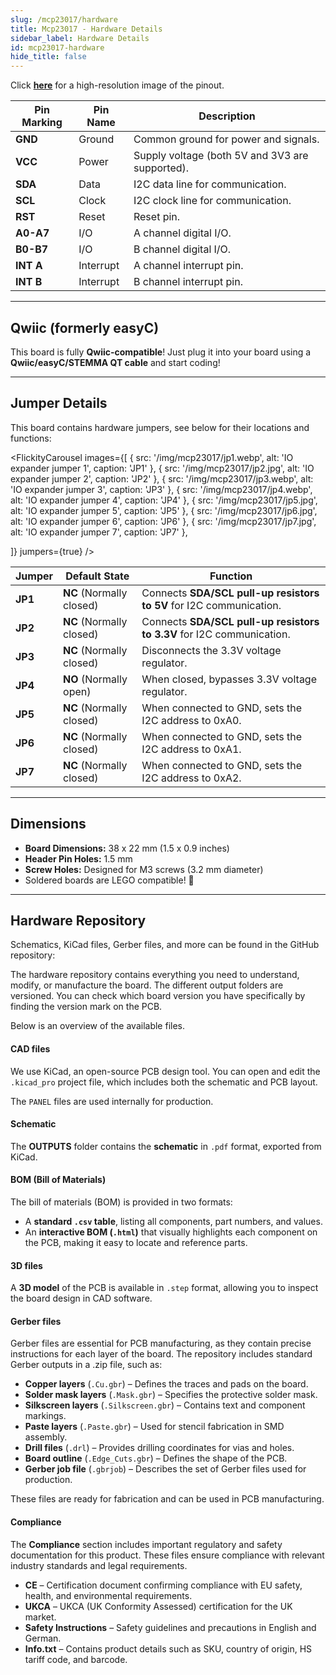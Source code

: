 ```yaml
---
slug: /mcp23017/hardware
title: Mcp23017 - Hardware Details
sidebar_label: Hardware Details
id: mcp23017-hardware
hide_title: false
---
```


<CenteredImage src="/img/mcp23017/pinout.png" alt="Pinout" />

Click [**here**](/img/mcp23017/pinout.png) for a high-resolution image of the pinout.

| Pin Marking | Pin Name | Description                                     |
| ----------- | -------- | ----------------------------------------------- |
| **GND**     | Ground   | Common ground for power and signals.            |
| **VCC**     | Power    | Supply voltage (both 5V and 3V3 are supported). |
| **SDA**     | Data     | I2C data line for communication.                |
| **SCL**     | Clock    | I2C clock line for communication.               |
| **RST**     | Reset    | Reset pin.                                      |
| **A0-A7**   | I/O      | A channel digital I/O.                         |
| **B0-B7**   | I/O      | B channel digital I/O.                         |
| **INT A**   | Interrupt| A channel interrupt pin.                       |
| **INT B**   | Interrupt| B channel interrupt pin.                       |

---

## Qwiic (formerly easyC)

<CenteredImage src="/img/easyc_transparent.png" alt="EasyC/qwiic cable" width="550px" />

<InfoBox> This board is fully **Qwiic-compatible**! Just plug it into your board using a **Qwiic/easyC/STEMMA QT cable** and start coding! </InfoBox>

<QuickLink 
  title="Qwiic (formerly easyC) details and specifications" 
  description="Learn about hardware specifications, compatibility, and usage of the Qwiic connector." 
  url="/qwiic" 
/>

---

## Jumper Details

This board contains hardware jumpers, see below for their locations and functions:

<FlickityCarousel
  images={[
    { src: '/img/mcp23017/jp1.webp', alt: 'IO expander jumper 1', caption: 'JP1' },
    { src: '/img/mcp23017/jp2.jpg', alt: 'IO expander jumper 2', caption: 'JP2' },
    { src: '/img/mcp23017/jp3.webp', alt: 'IO expander jumper 3', caption: 'JP3' },
    { src: '/img/mcp23017/jp4.webp', alt: 'IO expander jumper 4', caption: 'JP4' },
    { src: '/img/mcp23017/jp5.jpg', alt: 'IO expander jumper 5', caption: 'JP5' },
    { src: '/img/mcp23017/jp6.jpg', alt: 'IO expander jumper 6', caption: 'JP6' },
    { src: '/img/mcp23017/jp7.jpg', alt: 'IO expander jumper 7', caption: 'JP7' },

  ]}
  jumpers={true}
/>

| Jumper  | Default State            | Function                                                                                          |
| ------- | ------------------------ | ------------------------------------------------------------------------------------------------- |
| **JP1** | **NC** (Normally closed) | Connects **SDA/SCL pull-up resistors to 5V** for I2C communication.                              |
| **JP2** | **NC** (Normally closed) | Connects **SDA/SCL pull-up resistors to 3.3V** for I2C communication.                            |
| **JP3** | **NC** (Normally closed) | Disconnects the 3.3V voltage regulator.                                                          |
| **JP4** | **NO** (Normally open)   | When closed, bypasses 3.3V voltage regulator.                                                    |
| **JP5** | **NC** (Normally closed) | When connected to GND, sets the I2C address to 0xA0.                                             |
| **JP6** | **NC** (Normally closed) | When connected to GND, sets the I2C address to 0xA1.                                             |
| **JP7** | **NC** (Normally closed) | When connected to GND, sets the I2C address to 0xA2.                                             |

---

## Dimensions

- **Board Dimensions:** 38 x 22 mm (1.5 x 0.9 inches)
- **Header Pin Holes:** 1.5 mm
- **Screw Holes:** Designed for M3 screws (3.2 mm diameter)
- Soldered boards are LEGO compatible! 🧱

---

## Hardware Repository

Schematics, KiCad files, Gerber files, and more can be found in the GitHub repository:

<QuickLink 
  title="IO expander MCP23017 breakout Hardware Design" 
  description="GitHub hardware repository for this product"
  url="https://github.com/SolderedElectronics/IO-expander-MCP23017-breakout-hardware-design" 
/> 

The hardware repository contains everything you need to understand, modify, or manufacture the board. The different output folders are versioned. You can check which board version you have specifically by finding the version mark on the PCB.

Below is an overview of the available files.  

#### CAD files

We use KiCad, an open-source PCB design tool. You can open and edit the `.kicad_pro` project file, which includes both the schematic and PCB layout.  

The `PANEL` files are used internally for production.  

#### Schematic

The **OUTPUTS** folder contains the **schematic** in `.pdf` format, exported from KiCad.

#### BOM (Bill of Materials)

The bill of materials (BOM) is provided in two formats:  

- A **standard `.csv` table**, listing all components, part numbers, and values.  
- An **interactive BOM (`.html`)** that visually highlights each component on the PCB, making it easy to locate and reference parts.  

#### 3D files

A **3D model** of the PCB is available in `.step` format, allowing you to inspect the board design in CAD software.  

#### Gerber files 

Gerber files are essential for PCB manufacturing, as they contain precise instructions for each layer of the board. The repository includes standard Gerber outputs in a .zip file, such as:  

- **Copper layers** (`.Cu.gbr`) – Defines the traces and pads on the board.  
- **Solder mask layers** (`.Mask.gbr`) – Specifies the protective solder mask.  
- **Silkscreen layers** (`.Silkscreen.gbr`) – Contains text and component markings.  
- **Paste layers** (`.Paste.gbr`) – Used for stencil fabrication in SMD assembly.  
- **Drill files** (`.drl`) – Provides drilling coordinates for vias and holes.  
- **Board outline** (`.Edge_Cuts.gbr`) – Defines the shape of the PCB.  
- **Gerber job file** (`.gbrjob`) – Describes the set of Gerber files used for production.  

These files are ready for fabrication and can be used in PCB manufacturing.

#### Compliance  

The **Compliance** section includes important regulatory and safety documentation for this product. These files ensure compliance with relevant industry standards and legal requirements.  

- **CE** – Certification document confirming compliance with EU safety, health, and environmental requirements.  
- **UKCA** – UKCA (UK Conformity Assessed) certification for the UK market.  
- **Safety Instructions** – Safety guidelines and precautions in English and German.
- **Info.txt** – Contains product details such as SKU, country of origin, HS tariff code, and barcode.
